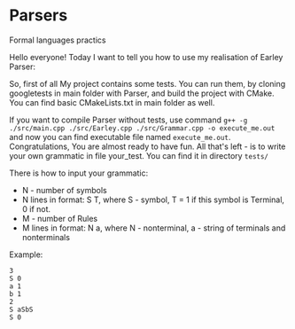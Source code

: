 # Parsers

Formal languages practics

Hello everyone! Today I want to tell you how to use my realisation of Earley Parser:

So, first of all My project contains some tests. You can run them, by cloning googletests in main folder with Parser, and build the project with CMake. You can find basic CMakeLists.txt in main folder as well.

If you want to compile Parser without tests, use command ```g++ -g ./src/main.cpp ./src/Earley.cpp ./src/Grammar.cpp -o execute_me.out``` and now you can find executable file named ```execute_me.out```. Congratulations, You are almost ready to have fun. All that's left - is to write your own grammatic in file your_test. You can find it in directory ```tests/```

There is how to input your grammatic:

* N - number of symbols
* N lines in format: S T, where S - symbol, T = 1 if this symbol is Terminal, 0 if not.
* M - number of Rules
* M lines in format: N a, where N - nonterminal, a - string of terminals and nonterminals

Example:

```
3
S 0
a 1
b 1
2
S aSbS
S 0
```
